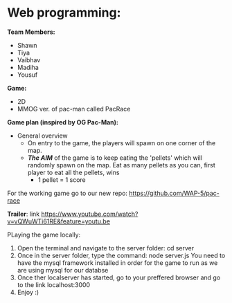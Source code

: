 # Web programming:
__Team Members:__
* Shawn 
* Tiya
* Vaibhav
* Madiha 
* Yousuf

__Game:__
* 2D
* MMOG ver. of pac-man called PacRace

__Game plan (inspired by OG Pac-Man):__
* General overview
  * On entry to the game, the players will spawn on one corner of the map.
  * ***The AIM*** of the game is to keep eating the 'pellets' which will randomly spawn on the map. Eat as many pellets as you can, first player to eat all the pellets, wins
    * 1 pellet = 1 score
    
  
  
  
For the working game go to our new repo: https://github.com/WAP-5/pac-race

__Trailer__: link https://www.youtube.com/watch?v=vQWuWTi61RE&feature=youtu.be

PLaying the game locally: 
 1) Open the terminal and navigate to the server folder: cd server 
 2) Once in the server folder, type the command: node server.js 
 You need to have the mysql framework installed in order for the game to run as we are using mysql for our databse
 3) Once ther localserver has started, go to your preffered browser and go to the link localhost:3000 
 4) Enjoy :)
 

